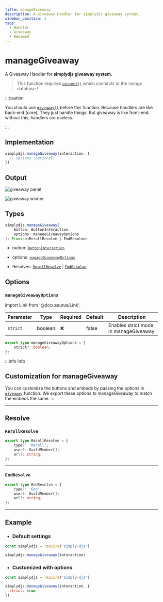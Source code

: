 ```yaml
---
title: manageGiveaway
description: A Giveaway Handler for simplydjs giveaway system.
sidebar_position: 2
tags:
  - Handler
  - Giveaway
  - Renamed
---
```


# manageGiveaway

A Giveaway Handler for **simplydjs giveaway system.**

> This function requires [`connect()`](../general/connect.md) which connects to the mongo database !

:::caution

You should use [`giveaway()`](../systems/giveaway.md) before this function. Because handlers are like back-end (core), They just handle things. But giveaway is like front-end. without this, handlers are useless.

:::

## Implementation

```js
simplydjs.manageGiveaway(interaction, { 
  // options (optional)
})
```

## Output

![giveaway panel](https://i.postimg.cc/hvzb2fmg/image.png)

![giveaway winner](https://i.postimg.cc/V63DQqm5/image.png)

## Types
```ts
simplydjs.manageGiveaway(
	button: ButtonInteraction,
	options: manageGiveawayOptions
): Promise<RerollResolve | EndResolve>
```

- button: [`ButtonInteraction`](https://old.discordjs.dev/#/docs/discord.js/main/class/ButtonInteraction)
- options: [`manageGiveawayOptions`](#managegiveawayoptions)



- Resolves: [`RerollResolve`](#rerollresolve) | [`EndResolve`](#endresolve)


## Options 

### `manageGiveawayOptions`

import Link from '@docusaurus/Link';

| Parameter | Type | Required | Default    | Description |
| --------- | ----- | -------- | -------- | ---------- |
| `strict` | <Link to="https://developer.mozilla.org/en-US/docs/Web/JavaScript/Reference/Global_Objects/Boolean">boolean</Link>       | ❌ | false | Enables strict mode in manageGiveaway |

```ts
export type manageGiveawayOptions = {
	strict?: boolean;
};
```

:::info Info
## Customization for manageGiveaway

You can customize the buttons and embeds by passing the options in [`giveaway`](../systems/giveaway.md) function. We export these options to manageGiveaway to match the embeds the same.
:::

---------------

## Resolve

### `RerollResolve`

```ts
export type RerollResolve = {
	type?: 'Reroll';
	user?: GuildMember[];
	url?: string;
};
```

----------------

### `EndResolve`

```ts
export type EndResolve = {
	type?: 'End';
	user?: GuildMember[];
	url?: string;
};
```


---------------


## Example

- ### Default settings

```js title="interactionCreate.js"
const simplydjs = require('simply-djs')

simplydjs.manageGiveaway(interaction)
```

- ### Customized with options

```js title="interactionCreate.js"
const simplydjs = require('simply-djs')

simplydjs.manageGiveaway(interaction, {
  strict: true
})
```